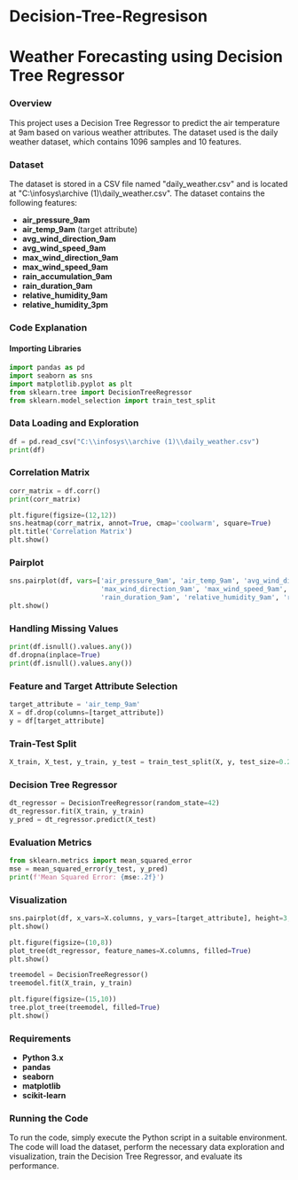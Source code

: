 # Decision-Tree-Regresison
**Weather Forecasting using Decision Tree Regressor**
=====================================================

### Overview
This project uses a Decision Tree Regressor to predict the air temperature at 9am based on various weather attributes. The dataset used is the daily weather dataset, which contains 1096 samples and 10 features.

### Dataset
The dataset is stored in a CSV file named "daily_weather.csv" and is located at "C:\\infosys\\archive (1)\\daily_weather.csv". The dataset contains the following features:

* **air_pressure_9am**
* **air_temp_9am** (target attribute)
* **avg_wind_direction_9am**
* **avg_wind_speed_9am**
* **max_wind_direction_9am**
* **max_wind_speed_9am**
* **rain_accumulation_9am**
* **rain_duration_9am**
* **relative_humidity_9am**
* **relative_humidity_3pm**

### Code Explanation
#### Importing Libraries
```python
import pandas as pd
import seaborn as sns
import matplotlib.pyplot as plt
from sklearn.tree import DecisionTreeRegressor
from sklearn.model_selection import train_test_split
```
### Data Loading and Exploration
```python
df = pd.read_csv("C:\\infosys\\archive (1)\\daily_weather.csv")
print(df)
```
### Correlation Matrix
```python
corr_matrix = df.corr()
print(corr_matrix)

plt.figure(figsize=(12,12))
sns.heatmap(corr_matrix, annot=True, cmap='coolwarm', square=True)
plt.title('Correlation Matrix')
plt.show()
```
### Pairplot
```python
sns.pairplot(df, vars=['air_pressure_9am', 'air_temp_9am', 'avg_wind_direction_9am', 'avg_wind_speed_9am', 
                       'max_wind_direction_9am', 'max_wind_speed_9am', 'rain_accumulation_9am', 
                       'rain_duration_9am', 'relative_humidity_9am', 'relative_humidity_3pm'])
plt.show()
```
### Handling Missing Values
```python
print(df.isnull().values.any())
df.dropna(inplace=True)
print(df.isnull().values.any())
``` 
### Feature and Target Attribute Selection
```python
target_attribute = 'air_temp_9am'
X = df.drop(columns=[target_attribute])
y = df[target_attribute]
```
### Train-Test Split
```python
X_train, X_test, y_train, y_test = train_test_split(X, y, test_size=0.2, random_state=42)
```
### Decision Tree Regressor
```python
dt_regressor = DecisionTreeRegressor(random_state=42)
dt_regressor.fit(X_train, y_train)
y_pred = dt_regressor.predict(X_test)
```
### Evaluation Metrics
```python
from sklearn.metrics import mean_squared_error
mse = mean_squared_error(y_test, y_pred)
print(f'Mean Squared Error: {mse:.2f}')
```
### Visualization
```python
sns.pairplot(df, x_vars=X.columns, y_vars=[target_attribute], height=3, aspect=1)
plt.show()

plt.figure(figsize=(10,8))
plot_tree(dt_regressor, feature_names=X.columns, filled=True)
plt.show()

treemodel = DecisionTreeRegressor()
treemodel.fit(X_train, y_train)

plt.figure(figsize=(15,10))
tree.plot_tree(treemodel, filled=True)
plt.show()
```
### Requirements
* **Python 3.x**
* **pandas**
* **seaborn**
* **matplotlib**
* **scikit-learn**

### Running the Code
To run the code, simply execute the Python script in a suitable environment. The code will load the dataset, perform the necessary data exploration and visualization, train the Decision Tree Regressor, and evaluate its performance.

